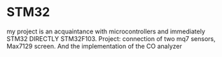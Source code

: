 # STM32
my project is an acquaintance with microcontrollers and immediately STM32 DIRECTLY STM32F103.  Project: connection of two mq7 sensors, Max7129 screen. And the implementation of the CO analyzer
